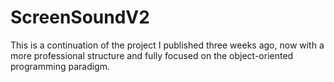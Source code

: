 # ScreenSoundV2
This is a continuation of the project I published three weeks ago, now with a more professional structure and fully focused on the object-oriented programming paradigm.
